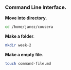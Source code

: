 ### Command Line Interface.
**Move into directory**.
```sh
cd /home/janez/cousera
```
**Make a folder**.
``` sh
mkdir week-2
```
**Make a empty file**.
``` sh
touch command-file.md
```